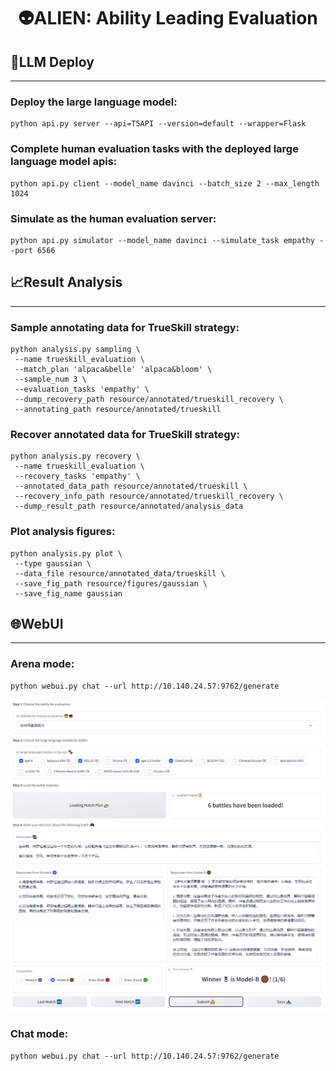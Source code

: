 <h1 align="center"> 👽ALIEN: Ability Leading Evaluation </h1>

## 🚀LLM Deploy 
-------
### Deploy the large language model:
```shell
python api.py server --api=T5API --version=default --wrapper=Flask
```

### Complete human evaluation tasks with the deployed large language model apis:
```shell
python api.py client --model_name davinci --batch_size 2 --max_length 1024
```

### Simulate as the human evaluation server:
```shell
python api.py simulator --model_name davinci --simulate_task empathy --port 6566
```

## 📈Result Analysis 
-------
### Sample annotating data for TrueSkill strategy:
```shell
python analysis.py sampling \
 --name trueskill_evaluation \
 --match_plan 'alpaca&belle' 'alpaca&bloom' \
 --sample_num 3 \
 --evaluation_tasks 'empathy' \
 --dump_recovery_path resource/annotated/trueskill_recovery \
 --annotating_path resource/annotated/trueskill
```

### Recover annotated data for TrueSkill strategy:
```shell
python analysis.py recovery \
 --name trueskill_evaluation \
 --recovery_tasks 'empathy' \
 --annotated_data_path resource/annotated/trueskill \
 --recovery_info_path resource/annotated/trueskill_recovery \
 --dump_result_path resource/annotated/analysis_data
```

### Plot analysis figures:
```shell
python analysis.py plot \
 --type gaussian \
 --data_file resource/annotated_data/trueskill \
 --save_fig_path resource/figures/gaussian \
 --save_fig_name gaussian
```

## 🌐WebUI 
-------
### Arena mode:
```shell
python webui.py chat --url http://10.140.24.57:9762/generate
```
![image](assets/figures/trueskill_annotation.png)

### Chat mode:
```shell
python webui.py chat --url http://10.140.24.57:9762/generate
```
